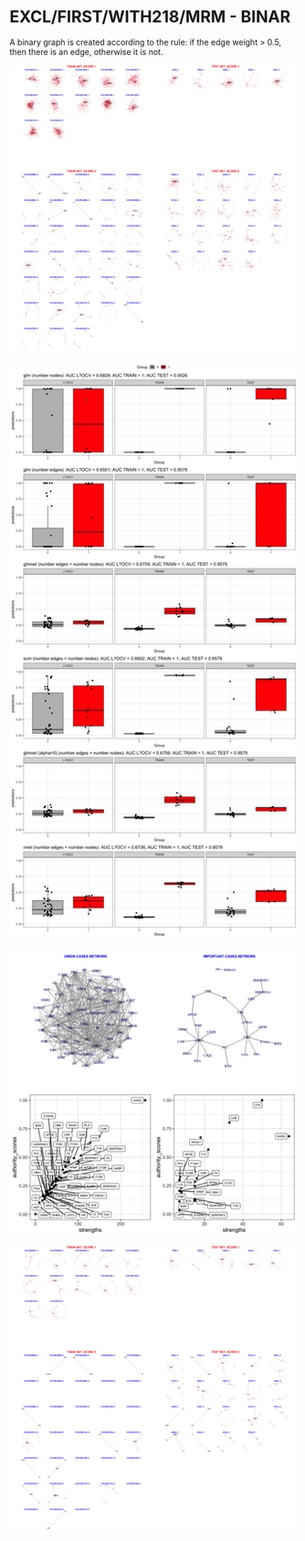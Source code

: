 # EXCL/FIRST/WITH218/MRM - BINAR

A binary graph is created according to the rule: if the edge weight > 0.5, then there is an edge, otherwise it is not.

![Image](ExclDNI_First_MRM_patients_networks_BINAR.png)

![Image](ExclDNI_First_MRM_nodes_and_edges_binar.png)

![Image](ExclDNI_First_MRM_SUM_CASES.png)

![Image](ExclDNI_First_MRM_patients_networks_BINAR_FILTERED.png)

